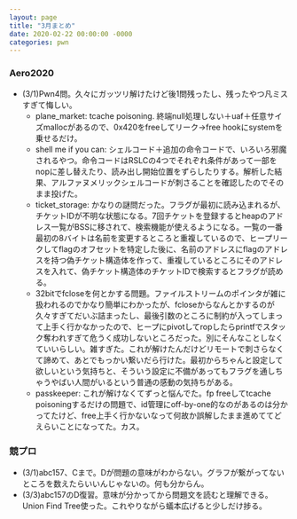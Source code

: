 ```yaml
---
layout: page
title: "3月まとめ"
date: 2020-02-22 00:00:00 -0000
categories: pwn 
---
```


### Aero2020
- (3/1)Pwn4問。久々にガッツリ解けたけど後1問残ったし、残ったやつ凡ミスすぎて悔しい。
    - plane_market: tcache poisoning. 終端null処理しない＋uaf＋任意サイズmallocがあるので、0x420をfreeしてリーク→free hookにsystemを乗せるだけ。
    - shell me if you can: シェルコード＋追加の命令コードで、いろいろ邪魔されるやつ。命令コードはRSLCの4つでそれぞれ条件があって一部をnopに差し替えたり、読み出し開始位置をずらしたりする。解析した結果、アルファヌメリックシェルコードが刺さることを確認したのでそのまま投げた。
    - ticket_storage: かなりの謎問だった。フラグが最初に読み込まれるが、チケットIDが不明な状態になる。7回チケットを登録するとheapのアドレス一覧がBSSに移されて、検索機能が使えるようになる。一覧の一番最初の8バイトは名前を変更するところと重複しているので、ヒープリークしてflagのオフセットを特定した後に、名前のアドレスにflagのアドレスを持つ偽チケット構造体を作って、重複しているところにそのアドレスを入れて、偽チケット構造体のチケットIDで検索するとフラグが読める。
    - 32bitでfcloseを何とかする問題。ファイルストリームのポインタが雑に扱われるのでかなり簡単にわかったが、fcloseからなんとかするのが久々すぎてだいぶ詰まったし、最後引数のところに制約が入ってしまって上手く行かなかったので、ヒープにpivotしてropしたらprintfでスタック奪われすぎて危うく成功しないところだった。別にそんなことしなくていいらしい。雑すぎた。これが解けたんだけどリモートで刺さらなくて諦めて、あとでもっかい繋いだら行けた。最初からちゃんと設定して欲しいという気持ちと、そういう設定に不備があってもフラグを通しちゃうやばい人間がいるという普通の感動の気持ちがある。
    - passkeeper: これが解けなくてずっと悩んでた。fp freeしてtcache poisoningするだけの問題で、id管理にoff-by-one的なのがあるのは分かってたけど、free上手く行かないなって何故か誤解したまま進めててどえらいことになってた。カス。

### 競プロ
- (3/1)abc157、Cまで。Dが問題の意味がわからない。グラフが繋がってないところを数えたらいいんじゃないの。何も分からん。
- (3/3)abc157のD復習。意味が分かってから問題文を読むと理解できる。Union Find Tree使った。これやりながら蟻本広げると少しだけ捗る。